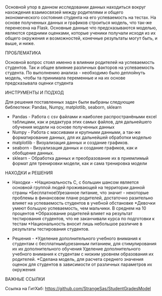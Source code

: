 Основной упор в данном исследовании данных находиться вокруг нахождения взаимосвязей между родителями и общего
экономического состояния студента на его успеваемость на тестах. На основе полученных данных и графиков строиться
модель, что так-же перенесена на Flask. Основные данные что предсказываются моделью, являются средними
оценками, которые ученики получали исходя из их общего окружения и возможностей, конечные результаты могут быть,
и выше, и ниже.

ПРОБЛЕМАТИКА

Основной вопрос стоял именно в влиянии родителей на успеваемость студентов. Так и общее влияние различных факторов
на успеваемость студента. По выполнению анализа - необходимо было деплойнуть модель, чтобы та принимала переменные
и на их основе предсказывала оценки студента

ИНСТРУМЕНТЫ И ПОДХОД

Для решения поставленных задач были выбраны следующие библеотеки:
Pandas, Numpy, matplotlib, seaborn, sklearn

- Pandas - Работа с csv файлами и наиболее распространёными excel таблицами, как и редактура этих самых файлов,
для дальнейшего обучения модели на основе полученных данных
- Numpy - Работа с массивами и крупными данными, а так-же форматирование данных, для их дальнейшей обработки
моделью
- matplotlib - Визуализация данных и создание графиков.
- seaborn - Визуализация данных и создание графиков, как и обобщение данных.
- sklearn - Обработка данных и преобразование их в приемлимый формат для тренировки модели, как и сама тренировка
модели

НАХОДКИ и РЕШЕНИЯ

- Находки - 
    *Национальность C, с большин шансом является основной группой людей проживающей на территории данной страны
    *Бесплатное\Урезанное питание, что значит - некоторые проблемы в финансовом плане родителей, достаточно 
    разительно
    влияет на успеваемость студентов в учебной обстановке
    *Девочки умеют большую успеваемость, чем мальчики. В среднем на 10 процентов
    *Образование родителей влияет на результат тестирования студентов, что не заканчивали курса по подготовки к
    тестам
    *Национальность вносит лишь небольшое различие в результаты тестирования студентов.
    
- Решения - 
    *Уделение дополнительного учебного внимания к студентам с бесплатным\урезанным питанием, для стимулирования их
    их дополнительного обучения
    Уделение дополнительного учебного внимания к студентам с низким уровнем образования их родителей. 
    *Сделана модель, для расчета среднего значения оценок для студентов в зависимости от различных параметров их 
    окружения


ВАЖНЫЕ ССЫЛКИ

Ссылка на ГитХаб: https://github.com/StrangeSas/StudentGradesModel
